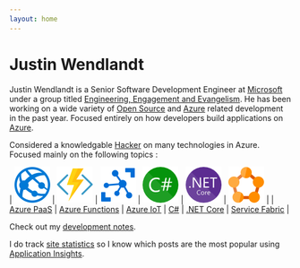 ```yaml
---
layout: home
---
```

# Justin Wendlandt

Justin Wendlandt is a Senior Software Development Engineer at [Microsoft](https://www.microsoft.com/) under a group titled [Engineering, Engagement and Evangelism](https://microsoft.github.io/techcasestudies/). He has been working on a wide variety of [Open Source](https://github.com/) and [Azure](https://azure.com/) related development in the past year. Focused entirely on how developers build applications on [Azure](https://azure.com/).

Considered a knowledgable [Hacker](https://en.wikipedia.org/wiki/Hacker_culture) on many technologies in Azure. Focused mainly on the following topics :

| ![Azure Platform as a Service](/images/azure/webapp.png) | ![Azure Functions](/images/azure/function.png) | ![Azure IoT](/images/azure/iot.png) | ![C#](/images/azure/csharp.png) | ![.NET Core](/images/azure/netcore.png) | ![Service Fabric](/images/azure/servicefabric.png) |
| [Azure PaaS](https://azure.microsoft.com/en-us/overview/what-is-paas/) | [Azure Functions](https://azure.microsoft.com/en-us/services/functions/) | [Azure IoT](https://azure.microsoft.com/en-us/services/iot-hub/) | [C#](https://docs.microsoft.com/en-us/dotnet/csharp/) | [.NET Core](https://docs.microsoft.com/en-us/dotnet/core/) | [Service Fabric](https://docs.microsoft.com/en-us/azure/service-fabric/service-fabric-overview) |

Check out my [development notes](https://www.jwendl.net/code-notes/docs/home/).

I do track [site statistics](/analytics) so I know which posts are the most popular using [Application Insights](https://azure.microsoft.com/en-us/services/application-insights/).
